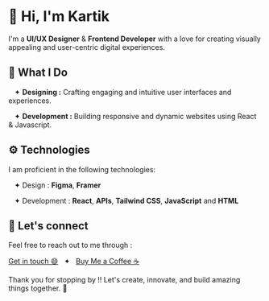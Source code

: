 # 👋 Hi, I'm Kartik

I'm a **UI/UX Designer** & **Frontend Developer** with a love for creating visually appealing and user-centric digital experiences.

## 👀 What I Do

&nbsp; &nbsp;✦ **Designing :** Crafting engaging and intuitive user interfaces and experiences.

&nbsp; &nbsp;✦ **Development :** Building responsive and dynamic websites using React & Javascript.

## ⚙️ Technologies

I am proficient in the following technologies:

&nbsp; &nbsp;✦ Design : **Figma**, **Framer**

&nbsp; &nbsp;✦ Development : **React**, **APIs**, **Tailwind CSS**, **JavaScript** and **HTML**

## 🤝 Let's connect

Feel free to reach out to me through :
  
  [Get in touch 😄](https://kartic.online) &nbsp; ✦  &nbsp; [Buy Me a Coffee ☕](https://buymeacoffee.com/kartic)

Thank you for stopping by !! Let's create, innovate, and build amazing things together. 🚀
